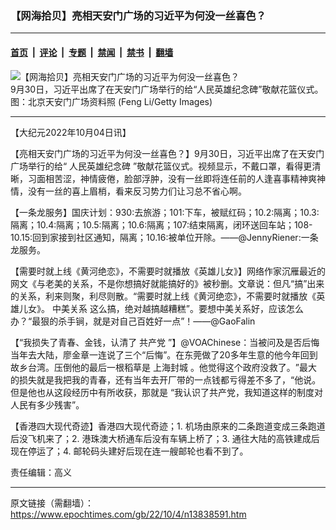### 【网海拾贝】亮相天安门广场的习近平为何没一丝喜色？

---

#### [首页](../../../..?n13838591) &nbsp;|&nbsp; [评论](../../../../../epoch-comment?n13838591) &nbsp;|&nbsp; [专题](../../../../../epoch-special?n13838591) &nbsp;|&nbsp; [禁闻](../../../../../epoch-news?n13838591) &nbsp;|&nbsp; [禁书](../../../../../books?n13838591) &nbsp;|&nbsp; [翻墙](https://github.com/gfw-breaker/nogfw/blob/master/README.md?n13838591)


<div><img alt="【网海拾贝】亮相天安门广场的习近平为何没一丝喜色？" class="attachment-djy_600_400 size-djy_600_400 wp-post-image" src="https://i.epochtimes.com/assets/uploads/2022/10/id13838593-p8638621a666309283-.jpeg"/>
<div class="caption">
 9月30日，习近平出席了在天安门广场举行的给“人民英雄纪念碑”敬献花篮仪式。图：北京天安门广场资料照 (Feng Li/Getty Images)
</div></div><hr/><div class="post_content" id="artbody" itemprop="articleBody">
 <!-- article content begin -->
 <p>
  【大纪元2022年10月04日讯】
 </p>
 <p>
  【亮相天安门广场的习近平为何没一丝喜色？】9月30日，习近平出席了在天安门广场举行的给“
  <ok href="https://www.epochtimes.com/gb/tag/%E4%BA%BA%E6%B0%91%E8%8B%B1%E9%9B%84%E7%BA%AA%E5%BF%B5%E7%A2%91.html">
   人民英雄纪念碑
  </ok>
  ”敬献花篮仪式。视频显示，不戴口罩，看得更清晰，习面相苦涩，神情疲倦，脸部浮肿，没有一丝即将连任前的人逢喜事精神爽神情，没有一丝的喜上眉梢，看来反习势力们让习总不省心啊。
 </p>
 <p>
  【一条龙服务】国庆计划：930:去旅游；101:下车，被赋红码；10.2:隔离；10.3:隔离；10.4:隔离；10.5:隔离；10.6:隔离；107:结束隔离，闭环送回车站；108-10.15:回到家接到社区通知，隔离；10.16:被单位开除。——@JennyRiener:一条龙服务。
 </p>
 <p>
  【需要时就上线《黄河绝恋》，不需要时就播放《英雄儿女》】网络作家沉雁最近的网文《与老美的关系，不是你想搞好就能搞好的》被秒删。文章说：但凡“搞”出来的关系，利来则聚，利尽则散。“需要时就上线《黄河绝恋》，不需要时就播放《英雄儿女》。
  <ok href="https://www.epochtimes.com/gb/tag/%E4%B8%AD%E7%BE%8E%E5%85%B3%E7%B3%BB.html">
   中美关系
  </ok>
  这么搞，绝对越搞越糟糕”。要想中美关系好，应该怎么办？“最狠的杀手锏，就是对自己百姓好一点”！——@GaoFalin
 </p>
 <p>
  【“我损失了青春、金钱，认清了
  <ok href="https://www.epochtimes.com/gb/tag/%E5%85%B1%E4%BA%A7%E5%85%9A.html">
   共产党
  </ok>
  ”】@VOAChinese：当被问及是否后悔当年去大陆，廖金章一连说了三个“后悔”。在东莞做了20多年生意的他今年回到故乡台湾。压倒他的最后一根稻草是
  <ok href="https://www.epochtimes.com/gb/tag/%E4%B8%8A%E6%B5%B7%E5%B0%81%E5%9F%8E.html">
   上海封城
  </ok>
  。他觉得这个政府没救了。‌‌”最大的损失就是我把我的青春，还有当年去开厂带的一点钱都亏得差不多了，‌‌“他说。但是他也从这段经历中有所收获，那就是‌‌ “我认识了共产党，我知道这样的制度对人民有多少残害”‌‌。
 </p>
 <p>
  【香港四大现代奇迹】香港四大现代奇迹；1. 机场由原来的二条跑道变成三条跑道后没飞机来了；2. 港珠澳大桥通车后没有车辆上桥了；3. 通往大陆的高铁建成后现在停运了；4. 邮轮码头建好后现在连一艘邮轮也看不到了。
 </p>
 <p>
  责任编辑：高义
 </p>
 <!-- article content end -->
 <div id="below_article_ad">
 </div>
</div>


---

原文链接（需翻墙）：https://www.epochtimes.com/gb/22/10/4/n13838591.htm
